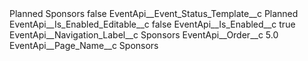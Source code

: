 <?xml version="1.0" encoding="UTF-8"?>
<CustomMetadata xmlns="http://soap.sforce.com/2006/04/metadata" xmlns:xsi="http://www.w3.org/2001/XMLSchema-instance" xmlns:xsd="http://www.w3.org/2001/XMLSchema">
    <label>Planned Sponsors</label>
    <protected>false</protected>
    <values>
        <field>EventApi__Event_Status_Template__c</field>
        <value xsi:type="xsd:string">Planned</value>
    </values>
    <values>
        <field>EventApi__Is_Enabled_Editable__c</field>
        <value xsi:type="xsd:boolean">false</value>
    </values>
    <values>
        <field>EventApi__Is_Enabled__c</field>
        <value xsi:type="xsd:boolean">true</value>
    </values>
    <values>
        <field>EventApi__Navigation_Label__c</field>
        <value xsi:type="xsd:string">Sponsors</value>
    </values>
    <values>
        <field>EventApi__Order__c</field>
        <value xsi:type="xsd:double">5.0</value>
    </values>
    <values>
        <field>EventApi__Page_Name__c</field>
        <value xsi:type="xsd:string">Sponsors</value>
    </values>
</CustomMetadata>
